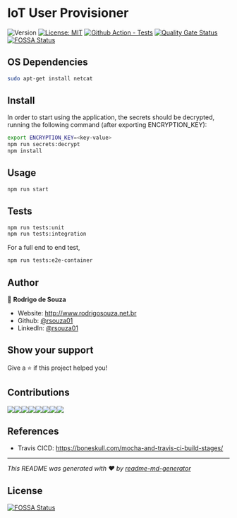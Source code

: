 # IoT User Provisioner

![Version](https://img.shields.io/badge/version-1.0.0-blue.svg?cacheSeconds=2592000)
[![License: MIT](https://img.shields.io/badge/License-MIT-yellow.svg)](#)
[![Github Action - Tests](https://github.com/IoT-Stuff/iot-user-provisioner/actions/workflows/pipeline.yml/badge.svg)](https://github.com/IoT-Stuff/iot-user-provisioner/actions/workflows/pipeline.yml)
[![Quality Gate Status](https://sonarcloud.io/api/project_badges/measure?project=IoT-Stuff_iot-user-provisioner&metric=alert_status)](https://sonarcloud.io/dashboard?id=IoT-Stuff_iot-user-provisioner)
[![FOSSA Status](https://app.fossa.io/api/projects/git%2Bgithub.com%2FIoT-Stuff%2Fiot-user-provisioner.svg?type=shield)](https://app.fossa.io/projects/git%2Bgithub.com%2FIoT-Stuff%2Fiot-user-provisioner?ref=badge_shield)

## OS Dependencies

```sh
sudo apt-get install netcat
```

## Install

In order to start using the application, the secrets should be decrypted, running the following command (after exporting ENCRYPTION_KEY):

```sh
export ENCRYPTION_KEY=<key-value>
npm run secrets:decrypt
npm install
```

## Usage


```sh
npm run start
```

## Tests

```sh
npm run tests:unit
npm run tests:integration
```

For a full end to end test, 

```sh
npm run tests:e2e-container
```

## Author

👤 **Rodrigo de Souza**

* Website: http://www.rodrigosouza.net.br
* Github: [@rsouza01](https://github.com/rsouza01)
* LinkedIn: [@rsouza01](https://linkedin.com/in/rsouza01)

## Show your support

Give a ⭐️ if this project helped you!

## Contributions

[![](https://sourcerer.io/fame/rsouza01/IoT-Stuff/iot-user-provisioner/images/0)](https://sourcerer.io/fame/rsouza01/IoT-Stuff/iot-user-provisioner/links/0)[![](https://sourcerer.io/fame/rsouza01/IoT-Stuff/iot-user-provisioner/images/1)](https://sourcerer.io/fame/rsouza01/IoT-Stuff/iot-user-provisioner/links/1)[![](https://sourcerer.io/fame/rsouza01/IoT-Stuff/iot-user-provisioner/images/2)](https://sourcerer.io/fame/rsouza01/IoT-Stuff/iot-user-provisioner/links/2)[![](https://sourcerer.io/fame/rsouza01/IoT-Stuff/iot-user-provisioner/images/3)](https://sourcerer.io/fame/rsouza01/IoT-Stuff/iot-user-provisioner/links/3)[![](https://sourcerer.io/fame/rsouza01/IoT-Stuff/iot-user-provisioner/images/4)](https://sourcerer.io/fame/rsouza01/IoT-Stuff/iot-user-provisioner/links/4)[![](https://sourcerer.io/fame/rsouza01/IoT-Stuff/iot-user-provisioner/images/5)](https://sourcerer.io/fame/rsouza01/IoT-Stuff/iot-user-provisioner/links/5)[![](https://sourcerer.io/fame/rsouza01/IoT-Stuff/iot-user-provisioner/images/6)](https://sourcerer.io/fame/rsouza01/IoT-Stuff/iot-user-provisioner/links/6)[![](https://sourcerer.io/fame/rsouza01/IoT-Stuff/iot-user-provisioner/images/7)](https://sourcerer.io/fame/rsouza01/IoT-Stuff/iot-user-provisioner/links/7)



## References
* Travis CICD: https://boneskull.com/mocha-and-travis-ci-build-stages/

***
_This README was generated with ❤️ by [readme-md-generator](https://github.com/kefranabg/readme-md-generator)_


## License
[![FOSSA Status](https://app.fossa.io/api/projects/git%2Bgithub.com%2FIoT-Stuff%2Fiot-user-provisioner.svg?type=large)](https://app.fossa.io/projects/git%2Bgithub.com%2FIoT-Stuff%2Fiot-user-provisioner?ref=badge_large)
